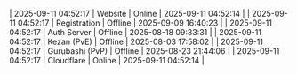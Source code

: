 | 2025-09-11 04:52:17 | Website | Online | 2025-09-11 04:52:14 |
| 2025-09-11 04:52:17 | Registration | Offline | 2025-09-09 16:40:23 |
| 2025-09-11 04:52:17 | Auth Server | Offline | 2025-08-18 09:33:31 |
| 2025-09-11 04:52:17 | Kezan (PvE) | Offline | 2025-08-03 17:58:02 |
| 2025-09-11 04:52:17 | Gurubashi (PvP) | Offline | 2025-08-23 21:44:06 |
| 2025-09-11 04:52:17 | Cloudflare | Online | 2025-09-11 04:52:14 |
